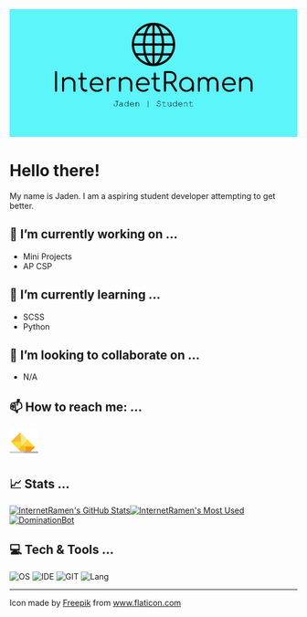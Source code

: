 ![Intro Banner](https://raw.githubusercontent.com/InternetRamen/Internetramen/master/githubbanner.png)
# Hello there!
My name is Jaden. I am a aspiring student developer attempting to get better.

## 🔭 I’m currently working on ...
 - Mini Projects
 - AP CSP

## 🌱 I’m currently learning ...
 - SCSS
 - Python
## 👯 I’m looking to collaborate on ...
 - N/A

 ## 📫 How to reach me: ...
[<img alt="jadenhou19@gmail.com" src="https://raw.githubusercontent.com/InternetRamen/Internetramen/master/mailing.png" width="50px">](mailto:jadenhou19@gmail.com)

## 📈 Stats ...
[![InternetRamen's GitHub Stats](https://github-readme-stats.vercel.app/api?username=InternetRamen&theme=tokyonight)](https://github.com/anuraghazra/github-readme-stats)[![InternetRamen's Most Used](https://github-readme-stats.vercel.app/api/top-langs/?username=InternetRamen&theme=tokyonight)](https://github.com/anuraghazra/github-readme-stats) [![DominationBot](https://github-readme-stats.vercel.app/api/pin/?username=InternetRamen&repo=DominationBot&theme=tokyonight)](https://github.com/InternetRamen/DominationBot)

## 💻 Tech & Tools ...
![OS](https://img.shields.io/badge/OS-Windows-lightblue) ![IDE](https://img.shields.io/badge/IDE-VS%20Code-lightblue) ![GIT](https://img.shields.io/badge/GIT-GitHub-lightblue) ![Lang](https://img.shields.io/badge/Lang-JavaScript-lightblue)

---
Icon made by <a href="https://www.flaticon.com/authors/freepik" title="Freepik">Freepik</a> from <a href="https://www.flaticon.com/" title="Flaticon"> www.flaticon.com</a>
